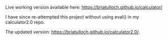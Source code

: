 Live working version available here: https://briatulloch.github.io/calculator/

I have since re-attempted this project without using eval() in my calculator2.0 repo.

The updated version: https://briatulloch.github.io/calculator2.0/.
